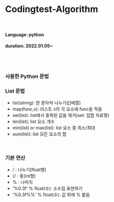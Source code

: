 # Codingtest-Algorithm
<br>

#### Language: python
#### duration: 2022.01.05~

<br>
<br>

### 사용한 Python 문법
### List 문법
* list(string): 한 문자씩 나누기([]배열)
* map(func,x): 리스트 x의 각 요소에 func을 적용
* set(list): list에서 중복된 값을 제거(set: 집합 자료형)
* len(list): list 요소 개수
* min(list) or max(list): list 요소 중 최소/최대 
* sum(list): list 모든 요소의 합

<br>

### 기본 연산
* / : 나누기(float형)
* // : 몫(int형)
*  % : 나머지
* '%0.3f' % float(수): 소수점 표현하기
* '%0.3f%%' % float(수): 값 뒤에 % 붙음
